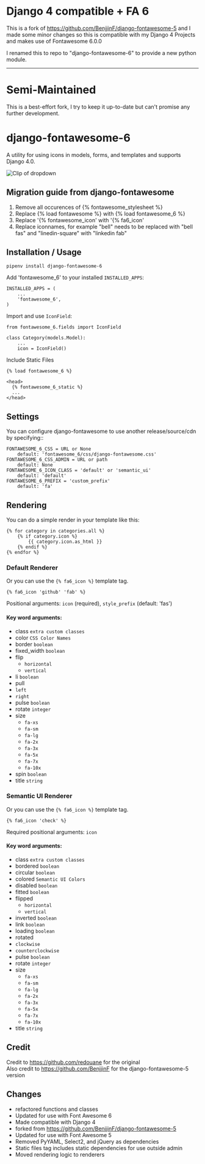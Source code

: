 # Django 4 compatible + FA 6
This is a fork of https://github.com/BenjjinF/django-fontawesome-5 and I made some minor changes so this is compatible with my Django 4 Projects and makes use of Fontawesome 6.0.0

I renamed this to repo to "django-fontawesome-6" to provide a new python module.

---
# Semi-Maintained
This is a best-effort fork, I try to keep it up-to-date but can't promise any further development.

# django-fontawesome-6

A utility for using icons in models, forms, and templates and supports Django 4.0.

![Clip of dropdown](https://github.com/saschaludwig/django-fontawesome-6/blob/master/docs/images/django-fontawesome-5.gif)

## Migration guide from django-fontawesome

1. Remove all occurences of {% fontawesome_stylesheet %}
1. Replace {% load fontawesome %} with {% load fontawesome_6 %}
1. Replace '{% fontawesome_icon' with '{% fa6_icon'
1. Replace iconnames, for example "bell" needs to be replaced with "bell fas" and "linedin-square" with "linkedin fab"

## Installation / Usage

    pipenv install django-fontawesome-6

Add 'fontawesome_6' to your installed `INSTALLED_APPS`:

    INSTALLED_APPS = (
        ...
        'fontawesome_6',
    )


Import and use `IconField`:
    
    from fontawesome_6.fields import IconField

    class Category(models.Model):
        ...
        icon = IconField()


Include Static Files

    {% load fontawesome_6 %}

    <head>
      {% fontawesome_6_static %} 
      ...
    </head>

## Settings

You can configure django-fontawesome to use another release/source/cdn by specifying::

    FONTAWESOME_6_CSS = URL or None
        default: 'fontawesome_6/css/django-fontawesome.css'
    FONTAWESOME_6_CSS_ADMIN = URL or path
        default: None
    FONTAWESOME_6_ICON_CLASS = 'default' or 'semantic_ui' 
        default: 'default'
    FONTAWESOME_6_PREFIX = 'custom_prefix'
        default: 'fa'

## Rendering

You can do a simple render  in your template like this:
    
    {% for category in categories.all %}
        {% if category.icon %}
            {{ category.icon.as_html }}
        {% endif %}
    {% endfor %}

### Default Renderer

Or you can use the `{% fa6_icon %}` template tag.

    {% fa6_icon 'github' 'fab' %}

Positional arguments: `icon` (required), `style_prefix` (default: 'fas')

#### Key word arguments:
  - class `extra custom classes`
  - color `CSS Color Names`
  - border `boolean`
  - fixed_width `boolean`
  - flip
    - `horizontal`
    - `vertical`
  - li `boolean`
  - pull
   - `left`
   - `right`
  - pulse `boolean`
  - rotate `integer`
  - size 
     - `fa-xs`
     - `fa-sm`
     - `fa-lg`
     - `fa-2x`
     - `fa-3x`
     - `fa-5x`
     - `fa-7x`
     - `fa-10x`
  - spin `boolean`
  - title `string`
  
### Semantic UI Renderer

Or you can use the `{% fa6_icon %}` template tag.

    {% fa6_icon 'check' %}

Required positional arguments: `icon`

#### Key word arguments:
  - class `extra custom classes`
  - bordered `boolean`
  - circular `boolean`
  - colored `Semantic UI Colors`
  - disabled `boolean`
  - fitted `boolean`
  - flipped
    - `horizontal`
    - `vertical`
  - inverted `boolean`
  - link `boolean`
  - loading `boolean`
  - rotated 
   - `clockwise`
   - `counterclockwise`
  - pulse `boolean`
  - rotate `integer`
  - size 
     - `fa-xs`
     - `fa-sm`
     - `fa-lg`
     - `fa-2x`
     - `fa-3x`
     - `fa-5x`
     - `fa-7x`
     - `fa-10x`
  - title `string`

## Credit

Credit to https://github.com/redouane for the original \
Also credit to https://github.com/BenjjinF for the django-fontawesome-5 version

## Changes
  - refactored functions and classes
  - Updated for use with Font Awesome 6
  - Made compatible with Django 4
  - forked from https://github.com/BenjjinF/django-fontawesome-5
  - Updated for use with Font Awesome 5
  - Removed PyYAML, Select2, and jQuery as dependencies
  - Static files tag includes static dependencies for use outside admin
  - Moved rendering logic to renderers
